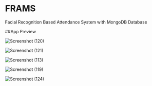 # FRAMS
Facial Recognition Based Attendance System with MongoDB Database


##App Preview

![Screenshot (120)](https://user-images.githubusercontent.com/64525173/142652727-eb12b9b5-0f8e-4cca-aac7-34879f5917f3.png)



![Screenshot (121)](https://user-images.githubusercontent.com/64525173/142652819-46e1729d-82b0-4c5e-a003-f29830ee40f9.png)





![Screenshot (113)](https://user-images.githubusercontent.com/64525173/142652918-9d8323f4-a26a-4eee-9663-77a283a0b168.png)



![Screenshot (119)](https://user-images.githubusercontent.com/64525173/142652938-50dc4f65-08ac-4e2e-8e18-43f1f00b478e.png)



![Screenshot (124)](https://user-images.githubusercontent.com/64525173/142652771-cc47d6ed-fefa-40b7-b6a5-fff30c325809.png)
